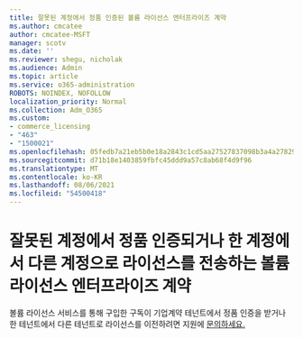 ```yaml
---
title: 잘못된 계정에서 정품 인증된 볼륨 라이선스 엔터프라이즈 계약
ms.author: cmcatee
author: cmcatee-MSFT
manager: scotv
ms.date: ''
ms.reviewer: shegu, nicholak
ms.audience: Admin
ms.topic: article
ms.service: o365-administration
ROBOTS: NOINDEX, NOFOLLOW
localization_priority: Normal
ms.collection: Adm_O365
ms.custom:
- commerce_licensing
- "463"
- "1500021"
ms.openlocfilehash: 05fedb7a21eb5b0e18a2843c1cd5aa27527837098b3a4a278298d2e92d8da6d3
ms.sourcegitcommit: d71b18e1403859fbfc45ddd9a57c8ab68f4d9f96
ms.translationtype: MT
ms.contentlocale: ko-KR
ms.lasthandoff: 08/06/2021
ms.locfileid: "54500418"
---
```

# <a name="volume-licensing-enterprise-agreement-activated-on-the-wrong-account-or-transferring-licenses-from-one-account-to-another"></a>잘못된 계정에서 정품 인증되거나 한 계정에서 다른 계정으로 라이선스를 전송하는 볼륨 라이선스 엔터프라이즈 계약

볼륨 라이선스 서비스를 통해 구입한 구독이 기업계약 테넌트에서 정품 인증을 받거나  한 테넌트에서 다른 테넌트로 라이선스를 이전하려면 지원에  [문의하세요.](https://go.microsoft.com/fwlink/p/?linkid=518322)
